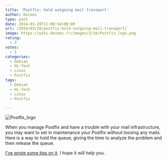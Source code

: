 ```yaml
---
title: 'Postfix: hold outgoing mail transport'
author: Deimos
type: post
date: 2014-03-20T11:00:54+00:00
url: /2014/03/20/postfix-hold-outgoing-mail-transport/
image: https://wiki.deimos.fr/images/3/34/Postfix_logo.png
rating:
  - 3
votes:
  - 1
categories:
  - Debian
  - Hi-Tech
  - Linux
  - Postfix
tags:
  - Debian
  - Hi-Tech
  - Linux
  - Postfix

---
```

![Postfix_logo](https://wiki.deimos.fr/images/3/34/Postfix_logo.png)

When you manage Postfix and have a trouble with your mail infrastructure, you may want to set in maintenance your Postfix without loosing any mails. Here is a way to hold the queue, giving the time to analyze the problem and then release the queue.

[I've wrote some tips on it](https://wiki.deimos.fr/Postfix:_hold_outgoing_mail_transport). I hope it will help you.